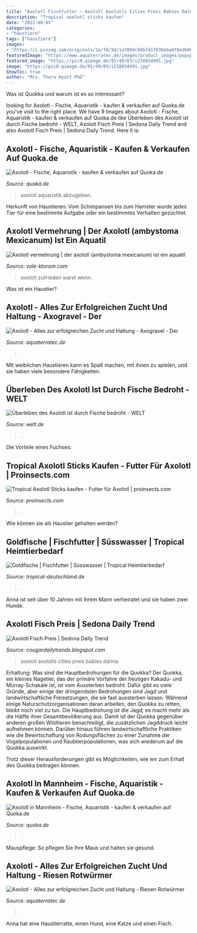 ```yaml
---
title: "Axolotl Fischfutter ~ Axolotl Axolotls Cities Preis Babies Dalma"
description: "Tropical axolotl sticks kaufen"
date: "2022-08-05"
categories:
- "haustiere"
tags: ["haustiere"]
images:
- "https://i.pinimg.com/originals/1a/f0/9d/1af09dc9dbf41f038eba4f8ed6060fc1.jpg"
featuredImage: "https://www.aquaterratec.de/images/product_images/popup_images/0-5KG-Minis-F_7.jpg"
featured_image: "https://pic0.qimage.de/91/49/03/s218034991.jpg"
image: "https://pic0.qimage.de/91/49/03/s218034991.jpg"
ShowToc: true
author: "Mrs. Thora Hyatt PhD"
---
```



Was ist Quokka und warum ist es so interessant?

	

		
looking for Axolotl - Fische, Aquaristik - kaufen &amp; verkaufen auf Quoka.de you've visit to the right place. We have 9 Images about Axolotl - Fische, Aquaristik - kaufen &amp; verkaufen auf Quoka.de like Überleben des Axolotl ist durch Fische bedroht - WELT, Axolotl Fisch Preis | Sedona Daily Trend and also Axolotl Fisch Preis | Sedona Daily Trend. Here it is:
		
    
## Axolotl - Fische, Aquaristik - Kaufen &amp; Verkaufen Auf Quoka.de

<img loading=lazy src="http://bild7.qimage.de/2-axolotl-samt-foto-bild-r113586947.jpg" onerror="this.onerror=null;this.src='https://tse1.mm.bing.net/th?id=OIP.GlUHekqOjNGsclryByWN5AAAAA&amp;pid=15.1';" alt="Axolotl - Fische, Aquaristik - kaufen &amp; verkaufen auf Quoka.de">

_Source: quoka.de_

>axolotl aquaristik abzugeben. 

	

Herkunft von Haustieren: Vom Schimpansen bis zum Hamster wurde jedes Tier für eine bestimmte Aufgabe oder ein bestimmtes Verhalten gezüchtet.

    
## Axolotl Vermehrung | Der Axolotl (ambystoma Mexicanum) Ist Ein Aquatil

<img loading=lazy src="https://vole-ktorom.com/uvzgp/fEygqN9VlPptQ3WBn0GIbgHaEQ.jpg" onerror="this.onerror=null;this.src='https://tse4.mm.bing.net/th?id=OIP.bg9iN04keDHrRCURTK2RBwAAAA&amp;pid=15.1';" alt="Axolotl vermehrung | der axolotl (ambystoma mexicanum) ist ein aquatil">

_Source: vole-ktorom.com_

>axolotl zufrieden warst wenn. 

	

Was ist ein Haustier?

    
## Axolotl - Alles Zur Erfolgreichen Zucht Und Haltung - Axogravel - Der

<img loading=lazy src="https://www.aquaterratec.de/images/categories/Axobanner3.png" onerror="this.onerror=null;this.src='https://tse4.mm.bing.net/th?id=OIP.2uBMr8nt30K0zYNbVK8WCQHaCH&amp;pid=15.1';" alt="Axolotl - Alles zur erfolgreichen Zucht und Haltung - Axogravel - Der">

_Source: aquaterratec.de_

>. 

	

Mit weiblichen Haustieren kann es Spaß machen, mit ihnen zu spielen, und sie haben viele besondere Fähigkeiten.

    
## Überleben Des Axolotl Ist Durch Fische Bedroht - WELT

<img loading=lazy src="https://www.welt.de/img/wissenschaft/umwelt/mobile132259361/5651356257-ci16x9-w1200/MEXICAN-AXOLOTL.jpg" onerror="this.onerror=null;this.src='https://tse1.mm.bing.net/th?id=OIP.vLtkIdixP5HSea06lLwJ4wHaEK&amp;pid=15.1';" alt="Überleben des Axolotl ist durch Fische bedroht - WELT">

_Source: welt.de_

>. 

	

Die Vorteile eines Fuchses:

    
## Tropical Axolotl Sticks Kaufen - Futter Für Axolotl | Proinsects.com

<img loading=lazy src="https://www.proinsects.com/media/image/0b/07/44/Tropical_axolotl-sticks_250-m.jpg" onerror="this.onerror=null;this.src='https://tse3.mm.bing.net/th?id=OIP.guwAu2eO4GukVDAT0RuSOAHaMs&amp;pid=15.1';" alt="Tropical Axolotl Sticks kaufen - Futter für Axolotl | proinsects.com">

_Source: proinsects.com_

>. 

	

Wie können sie als Haustier gehalten werden?

    
## Goldfische | Fischfutter | Süsswasser | Tropical Heimtierbedarf

<img loading=lazy src="http://tropical-deutschland.de/media/image/9e/a1/44/goldfish-color-1000-ml.jpg" onerror="this.onerror=null;this.src='https://tse3.mm.bing.net/th?id=OIP.wNLk1VEdgmPLWVgdsHkiuwC7FM&amp;pid=15.1';" alt="Goldfische | Fischfutter | Süsswasser | Tropical Heimtierbedarf">

_Source: tropical-deutschland.de_

>. 

	

Anna ist seit über 10 Jahren mit ihrem Mann verheiratet und sie haben zwei Hunde.

    
## Axolotl Fisch Preis | Sedona Daily Trend

<img loading=lazy src="https://i.pinimg.com/originals/1a/f0/9d/1af09dc9dbf41f038eba4f8ed6060fc1.jpg" onerror="this.onerror=null;this.src='https://tse4.mm.bing.net/th?id=OIP.haTyIcObMez8E4SvRe5EOAHaHa&amp;pid=15.1';" alt="Axolotl Fisch Preis | Sedona Daily Trend">

_Source: cougardailytrends.blogspot.com_

>axolotl axolotls cities preis babies dalma. 

	

Erhaltung: Was sind die Hauptbedrohungen für die Quokka?
Der Quokka, ein kleines Nagetier, das der primäre Vorfahre der heutigen Kakadu- und Murray-Schakale ist, ist vom Aussterben bedroht. Dafür gibt es viele Gründe, aber einige der dringendsten Bedrohungen sind Jagd und landwirtschaftliche Freisetzungen, die sie fast aussterben lassen.
Während einige Naturschutzorganisationen daran arbeiten, den Quokka zu retten, bleibt noch viel zu tun. Die Hauptbedrohung ist die Jagd; es macht mehr als die Hälfte ihrer Gesamtbevölkerung aus. Damit ist der Quokka gegenüber anderen großen Wildtieren benachteiligt, die zusätzlichen Jagddruck leicht aufnehmen können. Darüber hinaus führen landwirtschaftliche Praktiken wie die Bewirtschaftung von Rodungsflächen zu einer Zunahme der Vogelpopulationen und Raubtierpopulationen, was sich wiederum auf die Quokka auswirkt.

Trotz dieser Herausforderungen gibt es Möglichkeiten, wie wir zum Erhalt des Quokka beitragen können.

    
## Axolotl In Mannheim - Fische, Aquaristik - Kaufen &amp; Verkaufen Auf Quoka.de

<img loading=lazy src="https://pic0.qimage.de/91/49/03/s218034991.jpg" onerror="this.onerror=null;this.src='https://tse1.mm.bing.net/th?id=OIP.6eCsc7W_Ew4tT1bBlSydWgAAAA&amp;pid=15.1';" alt="Axolotl in Mannheim - Fische, Aquaristik - kaufen &amp; verkaufen auf Quoka.de">

_Source: quoka.de_

>. 

	

Mauspflege: So pflegen Sie Ihre Maus und halten sie gesund.

    
## Axolotl - Alles Zur Erfolgreichen Zucht Und Haltung - Riesen Rotwürmer

<img loading=lazy src="https://www.aquaterratec.de/images/product_images/popup_images/0-5KG-Minis-F_7.jpg" onerror="this.onerror=null;this.src='https://tse1.mm.bing.net/th?id=OIP.vFltqd2jGzAbGG89aJ-84wHaFd&amp;pid=15.1';" alt="Axolotl - Alles zur erfolgreichen Zucht und Haltung - Riesen Rotwürmer">

_Source: aquaterratec.de_

>. 

	

Anna hat eine Haustierratte, einen Hund, eine Katze und einen Fisch.

